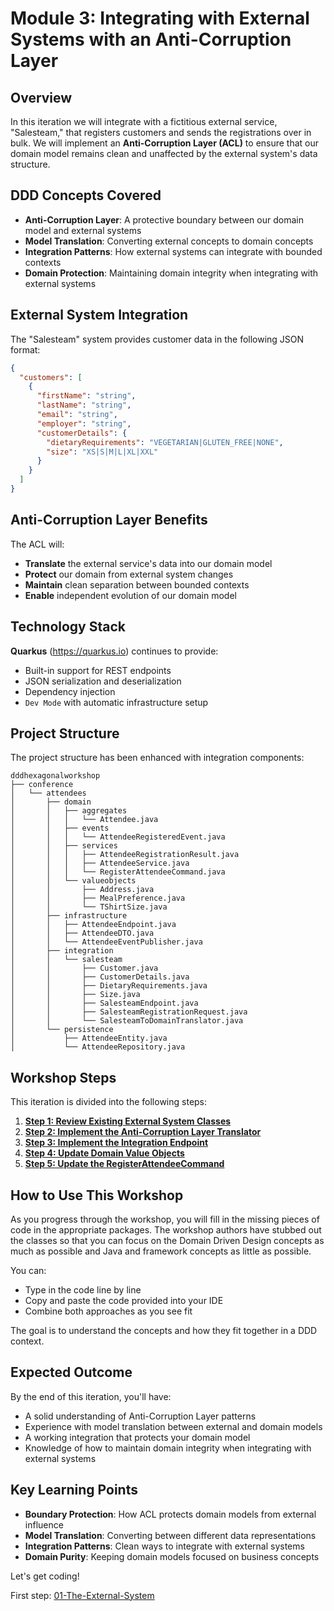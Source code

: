 # Module 3: Integrating with External Systems with an Anti-Corruption Layer

## Overview

In this iteration we will integrate with a fictitious external service, "Salesteam," that registers customers and sends the registrations over in bulk. We will implement an **Anti-Corruption Layer (ACL)** to ensure that our domain model remains clean and unaffected by the external system's data structure.

## DDD Concepts Covered

- **Anti-Corruption Layer**: A protective boundary between our domain model and external systems
- **Model Translation**: Converting external concepts to domain concepts
- **Integration Patterns**: How external systems can integrate with bounded contexts
- **Domain Protection**: Maintaining domain integrity when integrating with external systems

## External System Integration

The "Salesteam" system provides customer data in the following JSON format:

```json
{
  "customers": [
    {
      "firstName": "string",
      "lastName": "string",
      "email": "string",
      "employer": "string",
      "customerDetails": {
        "dietaryRequirements": "VEGETARIAN|GLUTEN_FREE|NONE",
        "size": "XS|S|M|L|XL|XXL"
      }
    }
  ]
}
```

## Anti-Corruption Layer Benefits

The ACL will:

- **Translate** the external service's data into our domain model
- **Protect** our domain from external system changes
- **Maintain** clean separation between bounded contexts
- **Enable** independent evolution of our domain model

## Technology Stack

**Quarkus** (https://quarkus.io) continues to provide:

- Built-in support for REST endpoints
- JSON serialization and deserialization
- Dependency injection
- `Dev Mode` with automatic infrastructure setup

## Project Structure

The project structure has been enhanced with integration components:

```text
dddhexagonalworkshop
├── conference
│   └── attendees
│       ├── domain
│       │   ├── aggregates
│       │   │   └── Attendee.java
│       │   ├── events
│       │   │   └── AttendeeRegisteredEvent.java
│       │   ├── services
│       │   │   ├── AttendeeRegistrationResult.java
│       │   │   ├── AttendeeService.java
│       │   │   └── RegisterAttendeeCommand.java
│       │   └── valueobjects
│       │       ├── Address.java
│       │       ├── MealPreference.java
│       │       └── TShirtSize.java
│       ├── infrastructure
│       │   ├── AttendeeEndpoint.java
│       │   ├── AttendeeDTO.java
│       │   └── AttendeeEventPublisher.java
│       ├── integration
│       │   └── salesteam
│       │       ├── Customer.java
│       │       ├── CustomerDetails.java
│       │       ├── DietaryRequirements.java
│       │       ├── Size.java
│       │       ├── SalesteamEndpoint.java
│       │       ├── SalesteamRegistrationRequest.java
│       │       └── SalesteamToDomainTranslator.java
│       └── persistence
│           ├── AttendeeEntity.java
│           └── AttendeeRepository.java
```

## Workshop Steps

This iteration is divided into the following steps:

1. **[Step 1: Review Existing External System Classes](step1-review-external-classes.md)**
2. **[Step 2: Implement the Anti-Corruption Layer Translator](step2-implement-translator.md)**
3. **[Step 3: Implement the Integration Endpoint](step3-implement-endpoint.md)**
4. **[Step 4: Update Domain Value Objects](step4-update-value-objects.md)**
5. **[Step 5: Update the RegisterAttendeeCommand](step5-update-command.md)**

## How to Use This Workshop

As you progress through the workshop, you will fill in the missing pieces of code in the appropriate packages. The workshop authors have stubbed out the classes so that you can focus on the Domain Driven Design concepts as much as possible and Java and framework concepts as little as possible.

You can:

- Type in the code line by line
- Copy and paste the code provided into your IDE
- Combine both approaches as you see fit

The goal is to understand the concepts and how they fit together in a DDD context.

## Expected Outcome

By the end of this iteration, you'll have:

- A solid understanding of Anti-Corruption Layer patterns
- Experience with model translation between external and domain models
- A working integration that protects your domain model
- Knowledge of how to maintain domain integrity when integrating with external systems

## Key Learning Points

- **Boundary Protection**: How ACL protects domain models from external influence
- **Model Translation**: Converting between different data representations
- **Integration Patterns**: Clean ways to integrate with external systems
- **Domain Purity**: Keeping domain models focused on business concepts

Let's get coding!

First step: [01-The-External-System](01-The-External-System.md)
